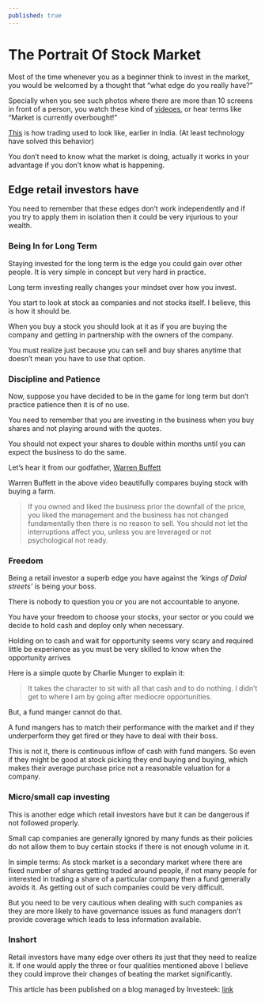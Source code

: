```yaml
---
published: true
---
```

# The Portrait Of Stock Market

Most of the time whenever you as a beginner think to invest in the market, you would be welcomed by a thought that “what edge do you really have?” 

Specially when you see such photos where there are more than 10 screens in front of a person, you watch these kind of [videoes](https://www.youtube.com/watch?v=2u007Msq1qo), or hear terms like “Market is currently overbought!”

[This](https://www.youtube.com/watch?v=VfW-jmQvv8I) is how trading used to look like, earlier in India. (At least technology have solved this behavior)

You don’t need to know what the market is doing, actually it works in your advantage if you don’t know what is happening.

## Edge retail investors have

You need to remember that these edges don’t work independently and if you try to apply them in isolation then it could be very injurious to your wealth.

### Being In for Long Term

Staying invested for the long term is the edge you could gain over other people. It is very simple in concept but very hard in practice.

Long term investing really changes your mindset over how you invest.

You start to look at stock as companies and not stocks itself. I believe, this is how it should be.

When you buy a stock you should look at it as if you are buying the company and getting in partnership with the owners of the company.

You must realize just because you can sell and buy shares anytime that doesn’t mean you have to use that option.

### Discipline and Patience

Now, suppose you have decided to be in the game for long term but don’t practice patience then it is of no use.

You need to remember that you are investing in the business when you buy shares and not playing around with the quotes.

You should not expect your shares to double within months until you can expect the business to do the same.

Let’s hear it from our godfather, [Warren Buffett](https://www.youtube.com/watch?v=_sb6RKc_g_g)

Warren Buffett in the above video beautifully compares buying stock with buying a farm.

> If you owned and liked the business prior the downfall of the price, you liked the management and the business has not changed fundamentally then there is no reason to sell. You should not let the interruptions affect you, unless you are leveraged or not psychological not ready.

### Freedom

Being a retail investor a superb edge you have against the *‘kings of Dalal streets’* is being your boss.

There is nobody to question you or you are not accountable to anyone.

You have your freedom to choose your stocks, your sector or you could we decide to hold cash and deploy only when necessary.

Holding on to cash and wait for opportunity seems very scary and required little be experience as you must be very skilled to know when the opportunity arrives

Here is a simple quote by Charlie Munger to explain it:

> It takes the character to sit with all that cash and to do nothing. I didn’t get to where I am by going after mediocre opportunities.

But, a fund manger cannot do that.

A fund mangers has to match their performance with the market and if they underperform they get fired or they have to deal with their boss.

This is not it, there is continuous inflow of cash with fund mangers. So even if they might be good at stock picking they end buying and buying, which makes their average purchase price not a reasonable valuation for a company.

### Micro/small cap investing

This is another edge which retail investors have but it can be dangerous if not followed properly.

Small cap companies are generally ignored by many funds as their policies do not allow them to buy certain stocks if there is not enough volume in it.

In simple terms: As stock market is a secondary market where there are fixed number of shares getting traded around people, if not many people for interested in trading a share of a particular company then a fund generally avoids it. As getting out of such companies could be very difficult.

But you need to be very cautious when dealing with such companies as they are more likely to have governance issues as fund managers don’t provide coverage which leads to less information available.

### Inshort

Retail investors have many edge over others its just that they need to realize it. If one would apply the three or four qualities mentioned above I believe they could improve their changes of beating the market significantly.

This article has been published on a blog managed by Investeek: [link](https://investeek.com/what-edge-do-retail-investors-have/)

